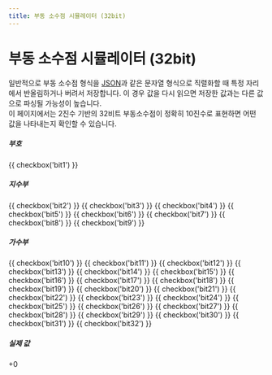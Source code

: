 ```yaml
---
title: 부동 소수점 시뮬레이터 (32bit)
---
```


# 부동 소수점 시뮬레이터 (32bit)

일반적으로 부동 소수점 형식을 [JSON](https://www.json.org/json-en.html)과 같은 문자열 형식으로 직렬화할 때 특정 자리에서 반올림하거나 버려서 저장합니다. 이 경우 값을 다시 읽으면 저장한 값과는 다른 값으로 파싱될 가능성이 높습니다.<br />
이 페이지에서는 2진수 기반의 32비트 부동소수점이 정확히 10진수로 표현하면 어떤 값을 나타내는지 확인할 수 있습니다.<br />

<form class="ieee-754" data-handler="ieee-754">
    <div class="row">
        <h5>부호</h5>
        <div>
            {{ checkbox('bit1') }}
        </div>
    </div>
    <div class="row">
        <h5>지수부</h5>
        <div>
            {{ checkbox('bit2') }}
            {{ checkbox('bit3') }}
            {{ checkbox('bit4') }}
            {{ checkbox('bit5') }}
            {{ checkbox('bit6') }}
            {{ checkbox('bit7') }}
            {{ checkbox('bit8') }}
            {{ checkbox('bit9') }}
        </div>
    </div>
    <div class="row">
        <h5>가수부</h5>
        <div>
            {{ checkbox('bit10') }}
            {{ checkbox('bit11') }}
            {{ checkbox('bit12') }}
            {{ checkbox('bit13') }}
            {{ checkbox('bit14') }}
            {{ checkbox('bit15') }}
            {{ checkbox('bit16') }}
            {{ checkbox('bit17') }}
            {{ checkbox('bit18') }}
            {{ checkbox('bit19') }}
            {{ checkbox('bit20') }}
            {{ checkbox('bit21') }}
            {{ checkbox('bit22') }}
            {{ checkbox('bit23') }}
            {{ checkbox('bit24') }}
            {{ checkbox('bit25') }}
            {{ checkbox('bit26') }}
            {{ checkbox('bit27') }}
            {{ checkbox('bit28') }}
            {{ checkbox('bit29') }}
            {{ checkbox('bit30') }}
            {{ checkbox('bit31') }}
            {{ checkbox('bit32') }}
        </div>
    </div>
    <div class="output">
        <label>
            <h5>실제 값</h5>
            <output name="interpreted-value" for="bit1 bit2 bit3 bit4 bit5 bit6 bit7 bit8 bit9 bit10 bit11 bit12 bit13 bit14 bit15 bit16 bit17 bit18 bit19 bit20 bit21 bit22 bit23 bit24 bit25 bit26 bit27 bit28 bit29 bit30 bit31 bit32">+0</output>
        </label>
    </div>
</form>